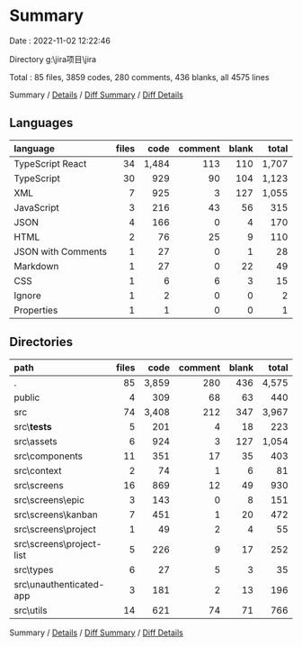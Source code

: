 # Summary

Date : 2022-11-02 12:22:46

Directory g:\\jira项目\\jira

Total : 85 files,  3859 codes, 280 comments, 436 blanks, all 4575 lines

Summary / [Details](details.md) / [Diff Summary](diff.md) / [Diff Details](diff-details.md)

## Languages
| language | files | code | comment | blank | total |
| :--- | ---: | ---: | ---: | ---: | ---: |
| TypeScript React | 34 | 1,484 | 113 | 110 | 1,707 |
| TypeScript | 30 | 929 | 90 | 104 | 1,123 |
| XML | 7 | 925 | 3 | 127 | 1,055 |
| JavaScript | 3 | 216 | 43 | 56 | 315 |
| JSON | 4 | 166 | 0 | 4 | 170 |
| HTML | 2 | 76 | 25 | 9 | 110 |
| JSON with Comments | 1 | 27 | 0 | 1 | 28 |
| Markdown | 1 | 27 | 0 | 22 | 49 |
| CSS | 1 | 6 | 6 | 3 | 15 |
| Ignore | 1 | 2 | 0 | 0 | 2 |
| Properties | 1 | 1 | 0 | 0 | 1 |

## Directories
| path | files | code | comment | blank | total |
| :--- | ---: | ---: | ---: | ---: | ---: |
| . | 85 | 3,859 | 280 | 436 | 4,575 |
| public | 4 | 309 | 68 | 63 | 440 |
| src | 74 | 3,408 | 212 | 347 | 3,967 |
| src\\__tests__ | 5 | 201 | 4 | 18 | 223 |
| src\\assets | 6 | 924 | 3 | 127 | 1,054 |
| src\\components | 11 | 351 | 17 | 35 | 403 |
| src\\context | 2 | 74 | 1 | 6 | 81 |
| src\\screens | 16 | 869 | 12 | 49 | 930 |
| src\\screens\\epic | 3 | 143 | 0 | 8 | 151 |
| src\\screens\\kanban | 7 | 451 | 1 | 20 | 472 |
| src\\screens\\project | 1 | 49 | 2 | 4 | 55 |
| src\\screens\\project-list | 5 | 226 | 9 | 17 | 252 |
| src\\types | 6 | 27 | 5 | 3 | 35 |
| src\\unauthenticated-app | 3 | 181 | 2 | 13 | 196 |
| src\\utils | 14 | 621 | 74 | 71 | 766 |

Summary / [Details](details.md) / [Diff Summary](diff.md) / [Diff Details](diff-details.md)